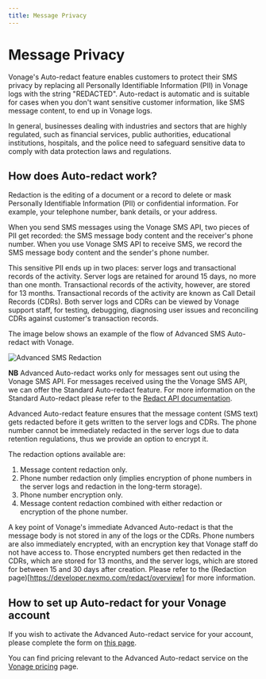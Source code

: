 ```yaml
---
title: Message Privacy
---
```


# Message Privacy

Vonage's Auto-redact feature enables customers to protect their SMS privacy by replacing all Personally Identifiable Information (PII) in Vonage logs with the string "REDACTED". Auto-redact is automatic and is suitable for cases when you don't want sensitive customer information, like SMS message content, to end up in Vonage logs.

In general, businesses dealing with industries and sectors that are highly regulated, such as financial services, public authorities, educational institutions, hospitals, and the police need to safeguard sensitive data to comply with data protection laws and regulations.

## How does Auto-redact work?

Redaction is the editing of a document or a record to delete or mask Personally Identifiable Information (PII) or confidential information. For example, your telephone number, bank details, or your address.

When you send SMS messages using the Vonage SMS API, two pieces of PII get recorded: the SMS message body content and the receiver's phone number. When you use Vonage SMS API to receive SMS, we record the SMS message body content and the sender's phone number.

This sensitive PII ends up in two places: server logs and transactional records of the activity. Server logs are retained for around 15 days, no more than one month. Transactional records of the activity, however, are stored for 13 months. Transactional records of the activity are known as Call Detail Records (CDRs). Both server logs and CDRs can be viewed by Vonage support staff, for testing, debugging, diagnosing user issues and reconciling CDRs against customer's transaction records.

The image below shows an example of the flow of Advanced SMS Auto-redact with Vonage.

![Advanced SMS Redaction](/assets/images/messaging/sms/advanced_sms_redaction.png)

**NB** Advanced Auto-redact works only for messages sent out using the Vonage SMS API. For messages received using the the Vonage SMS API, we can offer the Standard Auto-redact feature. For more information on the Standard Auto-redact please refer to the [Redact API documentation](https://developer.nexmo.com/redact/overview).

Advanced Auto-redact feature ensures that the message content (SMS text) gets redacted before it gets written to the server logs and CDRs. The phone number cannot be immediately redacted in the server logs due to data retention regulations, thus we provide an option to encrypt it.

The redaction options available are:

1. Message content redaction only.
2. Phone number redaction only (implies encryption of phone numbers in the server logs and redaction in the long-term storage).
3. Phone number encryption only.
4. Message content redaction combined with either redaction or encryption of the phone number.

A key point of Vonage's immediate Advanced Auto-redact is that the message body is not stored in any of the logs or the CDRs. Phone numbers are also immediately encrypted, with an encryption key that Vonage staff do not have access to. Those encrypted numbers get then redacted in the CDRs, which are stored for 13 months, and the server logs, which are stored for between 15 and 30 days after creation. Please refer to the (Redaction page)[https://developer.nexmo.com/redact/overview] for more information.

## How to set up Auto-redact for your Vonage account

If you wish to activate the Advanced Auto-redact service for your account, please complete the form on [this page](https://info.nexmo.com/RedactAPI.html).

You can find pricing relevant to the Advanced Auto-redact service on the [Vonage pricing](https://www.vonage.com/communications-apis/pricing/) page.

